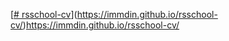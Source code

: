 [[# rsschool-cv](https://immdin.github.io/rsschool-cv/cv)](https://immdin.github.io/rsschool-cv/)https://immdin.github.io/rsschool-cv/
